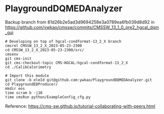 # PlaygroundDQMEDAnalyzer

Backup branch from 81d26b2e5ad3d9694258e3a0789ea6fb039d8d92 in https://github.com/ywkao/cmssw/commits/CMSSW_13_1_0_pre2_hgcal_dqm_gui

```
# Developing on top of hgcal-condformat-13_2_X branch
cmsrel CMSSW_13_2_X_2023-05-23-2300
cd CMSSW_13_2_X_2023-05-23-2300/src/
cmsenv
git cms-init
git cms-checkout-topic CMS-HGCAL:hgcal-condformat-13_2_X
cd ./CalibCalorimetry

# Import this module
git clone -b eleId git@github.com:ywkao/PlaygroundDQMEDAnalyzer.git
cd PlaygroundEDProducer/
mkdir eos
time scram b -j10
time cmsRun python/ExampleConfig_cfg.py
```

Reference: https://cms-sw.github.io/tutorial-collaborating-with-peers.html
